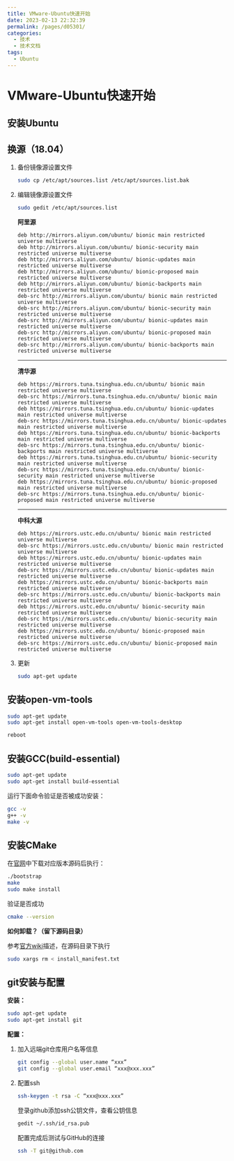 ```yaml
---
title: VMware-Ubuntu快速开始
date: 2023-02-13 22:32:39
permalink: /pages/d05301/
categories:
  - 技术
  - 技术文档
tags:
  - Ubuntu
---
```

# VMware-Ubuntu快速开始

## 安装Ubuntu

## 换源（18.04）

1. 备份镜像源设置文件

   ```bash
   sudo cp /etc/apt/sources.list /etc/apt/sources.list.bak
   ```

2. 编辑镜像源设置文件

   ```bash
   sudo gedit /etc/apt/sources.list
   ```

   **阿里源**

   ```
   deb http://mirrors.aliyun.com/ubuntu/ bionic main restricted universe multiverse
   deb http://mirrors.aliyun.com/ubuntu/ bionic-security main restricted universe multiverse
   deb http://mirrors.aliyun.com/ubuntu/ bionic-updates main restricted universe multiverse
   deb http://mirrors.aliyun.com/ubuntu/ bionic-proposed main restricted universe multiverse
   deb http://mirrors.aliyun.com/ubuntu/ bionic-backports main restricted universe multiverse
   deb-src http://mirrors.aliyun.com/ubuntu/ bionic main restricted universe multiverse
   deb-src http://mirrors.aliyun.com/ubuntu/ bionic-security main restricted universe multiverse
   deb-src http://mirrors.aliyun.com/ubuntu/ bionic-updates main restricted universe multiverse
   deb-src http://mirrors.aliyun.com/ubuntu/ bionic-proposed main restricted universe multiverse
   deb-src http://mirrors.aliyun.com/ubuntu/ bionic-backports main restricted universe multiverse    
   ```

   ---

   **清华源**

   ```
   deb https://mirrors.tuna.tsinghua.edu.cn/ubuntu/ bionic main restricted universe multiverse
   deb-src https://mirrors.tuna.tsinghua.edu.cn/ubuntu/ bionic main restricted universe multiverse
   deb https://mirrors.tuna.tsinghua.edu.cn/ubuntu/ bionic-updates main restricted universe multiverse
   deb-src https://mirrors.tuna.tsinghua.edu.cn/ubuntu/ bionic-updates main restricted universe multiverse
   deb https://mirrors.tuna.tsinghua.edu.cn/ubuntu/ bionic-backports main restricted universe multiverse
   deb-src https://mirrors.tuna.tsinghua.edu.cn/ubuntu/ bionic-backports main restricted universe multiverse
   deb https://mirrors.tuna.tsinghua.edu.cn/ubuntu/ bionic-security main restricted universe multiverse
   deb-src https://mirrors.tuna.tsinghua.edu.cn/ubuntu/ bionic-security main restricted universe multiverse
   deb https://mirrors.tuna.tsinghua.edu.cn/ubuntu/ bionic-proposed main restricted universe multiverse
   deb-src https://mirrors.tuna.tsinghua.edu.cn/ubuntu/ bionic-proposed main restricted universe multiverse
   ```

   ---

   **中科大源**

   ```
   deb https://mirrors.ustc.edu.cn/ubuntu/ bionic main restricted universe multiverse
   deb-src https://mirrors.ustc.edu.cn/ubuntu/ bionic main restricted universe multiverse
   deb https://mirrors.ustc.edu.cn/ubuntu/ bionic-updates main restricted universe multiverse
   deb-src https://mirrors.ustc.edu.cn/ubuntu/ bionic-updates main restricted universe multiverse
   deb https://mirrors.ustc.edu.cn/ubuntu/ bionic-backports main restricted universe multiverse
   deb-src https://mirrors.ustc.edu.cn/ubuntu/ bionic-backports main restricted universe multiverse
   deb https://mirrors.ustc.edu.cn/ubuntu/ bionic-security main restricted universe multiverse
   deb-src https://mirrors.ustc.edu.cn/ubuntu/ bionic-security main restricted universe multiverse
   deb https://mirrors.ustc.edu.cn/ubuntu/ bionic-proposed main restricted universe multiverse
   deb-src https://mirrors.ustc.edu.cn/ubuntu/ bionic-proposed main restricted universe multiverse
   ```

3. 更新

   ```bash
   sudo apt-get update
   ```

## 安装open-vm-tools

```bash
sudo apt-get update
sudo apt-get install open-vm-tools open-vm-tools-desktop
```

```bash
reboot
```

## 安装GCC(build-essential)

```bash
sudo apt-get update
sudo apt-get install build-essential
```

运行下面命令验证是否被成功安装：

```bash
gcc -v
g++ -v
make -v
```

## 安装CMake

在[官网](https://cmake.org/download/)中下载对应版本源码后执行：

```bash
./bootstrap
make
sudo make install
```

验证是否成功

```bash
cmake --version
```

**如何卸载？（留下源码目录）**

参考[官方wiki](https://gitlab.kitware.com/cmake/community/-/wikis/FAQ#can-i-do-make-uninstall-with-cmake)描述，在源码目录下执行

```bash
sudo xargs rm < install_manifest.txt
```

## git安装与配置

**安装：**

```bash
sudo apt-get update
sudo apt-get install git
```

**配置：**

1. 加入远端git仓库用户名等信息

   ```bash
   git config --global user.name “xxx”
   git config --global user.email “xxx@xxx.xxx”
   ```

2. 配置ssh

   ```bash
   ssh-keygen -t rsa -C “xxx@xxx.xxx”
   ```

   登录github添加ssh公钥文件，查看公钥信息

   ```bash
   gedit ~/.ssh/id_rsa.pub
   ```

   配置完成后测试与GitHub的连接

   ```bash
   ssh -T git@github.com
   ```

   

